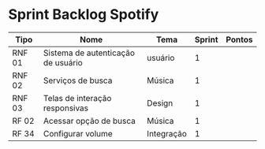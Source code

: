 # Sprint Backlog Spotify

|Tipo|Nome|Tema|Sprint|Pontos|
|--|--|--|--|--|
|RNF 01|Sistema de autenticação de usuário|usuário|1||
|RNF 02|Serviços de busca|Música|1||
|RNF 03|Telas de interação responsivas|Design|1||
|RF 02|Acessar opção de busca|Música|1|
|RF 34|Configurar volume|Integração|1||




